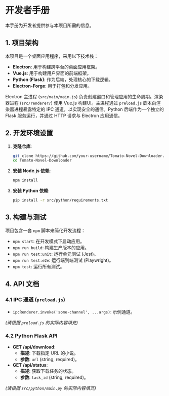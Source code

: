 # 开发者手册

本手册为开发者提供参与本项目所需的信息。

## 1. 项目架构

本项目是一个桌面应用程序，采用以下技术栈：

*   **Electron**: 用于构建跨平台的桌面应用框架。
*   **Vue.js**: 用于构建用户界面的前端框架。
*   **Python (Flask)**: 作为后端，处理核心的下载逻辑。
*   **Electron-Forge**: 用于打包和分发应用。

Electron 主进程 (`src/main/main.js`) 负责创建窗口和管理应用的生命周期。渲染器进程 (`src/renderer/`) 使用 Vue.js 构建UI。主进程通过 `preload.js` 脚本向渲染器进程暴露特定的 IPC 通道，以实现安全的通信。Python 后端作为一个独立的 Flask 服务运行，并通过 HTTP 请求与 Electron 应用通信。

## 2. 开发环境设置

1.  **克隆仓库**:
    ```bash
    git clone https://github.com/your-username/Tomato-Novel-Downloader.git
    cd Tomato-Novel-Downloader
    ```

2.  **安装 Node.js 依赖**:
    ```bash
    npm install
    ```

3.  **安装 Python 依赖**:
    ```bash
    pip install -r src/python/requirements.txt
    ```

## 3. 构建与测试

项目包含一套 `npm` 脚本来简化开发流程：

*   `npm start`: 在开发模式下启动应用。
*   `npm run build`: 构建生产版本的应用。
*   `npm run test:unit`: 运行单元测试 (Jest)。
*   `npm run test:e2e`: 运行端到端测试 (Playwright)。
*   `npm test`: 运行所有测试。

## 4. API 文档

### 4.1 IPC 通道 (`preload.js`)

*   `ipcRenderer.invoke('some-channel', ...args)`: 示例通道。

*(请根据 `preload.js` 的实际内容填充)*

### 4.2 Python Flask API

*   **GET /api/download**:
    *   **描述**: 下载指定 URL 的小说。
    *   **参数**: `url` (string, required)。
*   **GET /api/status**:
    *   **描述**: 获取下载任务的状态。
    *   **参数**: `task_id` (string, required)。

*(请根据 `src/python/main.py` 的实际内容填充)*